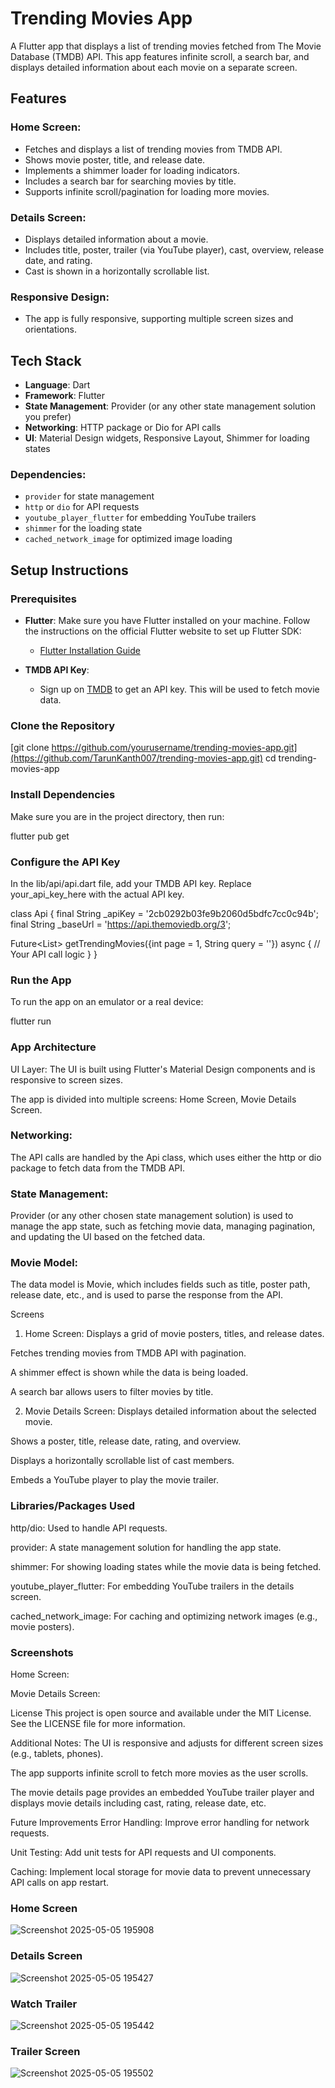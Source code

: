 # Trending Movies App

A Flutter app that displays a list of trending movies fetched from The Movie Database (TMDB) API. This app features infinite scroll, a search bar, and displays detailed information about each movie on a separate screen.

## Features

### Home Screen:
- Fetches and displays a list of trending movies from TMDB API.
- Shows movie poster, title, and release date.
- Implements a shimmer loader for loading indicators.
- Includes a search bar for searching movies by title.
- Supports infinite scroll/pagination for loading more movies.

### Details Screen:
- Displays detailed information about a movie.
- Includes title, poster, trailer (via YouTube player), cast, overview, release date, and rating.
- Cast is shown in a horizontally scrollable list.

### Responsive Design:
- The app is fully responsive, supporting multiple screen sizes and orientations.

## Tech Stack

- **Language**: Dart
- **Framework**: Flutter
- **State Management**: Provider (or any other state management solution you prefer)
- **Networking**: HTTP package or Dio for API calls
- **UI**: Material Design widgets, Responsive Layout, Shimmer for loading states

### Dependencies:
- `provider` for state management
- `http` or `dio` for API requests
- `youtube_player_flutter` for embedding YouTube trailers
- `shimmer` for the loading state
- `cached_network_image` for optimized image loading

## Setup Instructions

### Prerequisites

- **Flutter**: Make sure you have Flutter installed on your machine. Follow the instructions on the official Flutter website to set up Flutter SDK:
    - [Flutter Installation Guide](https://flutter.dev/docs/get-started/install)

- **TMDB API Key**:
    - Sign up on [TMDB](https://www.themoviedb.org/) to get an API key. This will be used to fetch movie data.

### Clone the Repository

[git clone https://github.com/yourusername/trending-movies-app.git](https://github.com/TarunKanth007/trending-movies-app.git)
cd trending-movies-app

### Install Dependencies
Make sure you are in the project directory, then run:

flutter pub get

### Configure the API Key
In the lib/api/api.dart file, add your TMDB API key. Replace your_api_key_here with the actual API key.

class Api {
  final String _apiKey = '2cb0292b03fe9b2060d5bdfc7cc0c94b';
  final String _baseUrl = 'https://api.themoviedb.org/3';

  Future<List<Movie>> getTrendingMovies({int page = 1, String query = ''}) async {
    // Your API call logic
  }
}
  ### Run the App
To run the app on an emulator or a real device:

flutter run

### App Architecture
UI Layer:
The UI is built using Flutter's Material Design components and is responsive to screen sizes.

The app is divided into multiple screens: Home Screen, Movie Details Screen.

### Networking:
The API calls are handled by the Api class, which uses either the http or dio package to fetch data from the TMDB API.

### State Management:
Provider (or any other chosen state management solution) is used to manage the app state, such as fetching movie data, managing pagination, and updating the UI based on the fetched data.

### Movie Model:
The data model is Movie, which includes fields such as title, poster path, release date, etc., and is used to parse the response from the API.

Screens
1. Home Screen:
Displays a grid of movie posters, titles, and release dates.

Fetches trending movies from TMDB API with pagination.

A shimmer effect is shown while the data is being loaded.

A search bar allows users to filter movies by title.

2. Movie Details Screen:
Displays detailed information about the selected movie.

Shows a poster, title, release date, rating, and overview.

Displays a horizontally scrollable list of cast members.

Embeds a YouTube player to play the movie trailer.

### Libraries/Packages Used
http/dio: Used to handle API requests.

provider: A state management solution for handling the app state.

shimmer: For showing loading states while the movie data is being fetched.

youtube_player_flutter: For embedding YouTube trailers in the details screen.

cached_network_image: For caching and optimizing network images (e.g., movie posters).

### Screenshots
Home Screen:

Movie Details Screen:

License
This project is open source and available under the MIT License. See the LICENSE file for more information.

Additional Notes:
The UI is responsive and adjusts for different screen sizes (e.g., tablets, phones).

The app supports infinite scroll to fetch more movies as the user scrolls.

The movie details page provides an embedded YouTube trailer player and displays movie details including cast, rating, release date, etc.

Future Improvements
Error Handling: Improve error handling for network requests.

Unit Testing: Add unit tests for API requests and UI components.

Caching: Implement local storage for movie data to prevent unnecessary API calls on app restart.
### Home Screen
![Screenshot 2025-05-05 195908](https://github.com/user-attachments/assets/ce6d9f02-d703-4352-9df5-312101f21857)

### Details Screen 
![Screenshot 2025-05-05 195427](https://github.com/user-attachments/assets/9147b1f5-3989-47ae-9b39-e4a9821bf976)

### Watch Trailer
![Screenshot 2025-05-05 195442](https://github.com/user-attachments/assets/34557090-6e20-4226-bb91-51ded1027eef)

### Trailer Screen
![Screenshot 2025-05-05 195502](https://github.com/user-attachments/assets/51e21cc7-9946-491a-8073-1a8f59bfb3c7)
